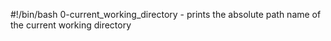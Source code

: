 #!/bin/bash
0-current_working_directory - prints the absolute path name of the current working directory

